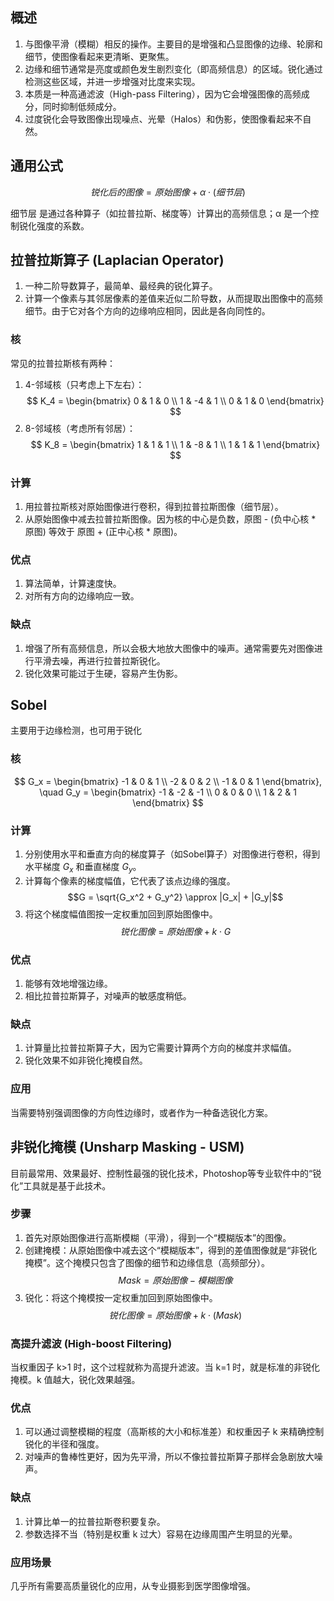 ## 概述
1. 与图像平滑（模糊）相反的操作。主要目的是增强和凸显图像的边缘、轮廓和细节，使图像看起来更清晰、更聚焦。
2. 边缘和细节通常是亮度或颜色发生剧烈变化（即高频信息）的区域。锐化通过检测这些区域，并进一步增强对比度来实现。
3. 本质是一种高通滤波（High-pass Filtering），因为它会增强图像的高频成分，同时抑制低频成分。
4. 过度锐化会导致图像出现噪点、光晕（Halos）和伪影，使图像看起来不自然。
## 通用公式
$$锐化后的图像=原始图像+α⋅(细节层)$$

细节层 是通过各种算子（如拉普拉斯、梯度等）计算出的高频信息；α 是一个控制锐化强度的系数。
## 拉普拉斯算子 (Laplacian Operator)
1. 一种二阶导数算子，最简单、最经典的锐化算子。
2. 计算一个像素与其邻居像素的差值来近似二阶导数，从而提取出图像中的高频细节。由于它对各个方向的边缘响应相同，因此是各向同性的。
### 核
常见的拉普拉斯核有两种：
1. 4-邻域核（只考虑上下左右）：
$$
K_4 =
\begin{bmatrix}
0 & 1 & 0 \\
1 & -4 & 1 \\
0 & 1 & 0
\end{bmatrix}
$$
2. 8-邻域核（考虑所有邻居）：
$$
K_8 =
\begin{bmatrix}
1 & 1 & 1 \\
1 & -8 & 1 \\
1 & 1 & 1
\end{bmatrix}
$$
### 计算
1. 用拉普拉斯核对原始图像进行卷积，得到拉普拉斯图像（细节层）。
2. 从原始图像中减去拉普拉斯图像。因为核的中心是负数，原图 - (负中心核 * 原图) 等效于 原图 + (正中心核 * 原图)。
### 优点
1. 算法简单，计算速度快。
2. 对所有方向的边缘响应一致。
### 缺点
1. 增强了所有高频信息，所以会极大地放大图像中的噪声。通常需要先对图像进行平滑去噪，再进行拉普拉斯锐化。
2. 锐化效果可能过于生硬，容易产生伪影。
## Sobel
主要用于边缘检测，也可用于锐化
### 核
$$
G_x =
\begin{bmatrix}
-1 & 0 & 1 \\
-2 & 0 & 2 \\
-1 & 0 & 1
\end{bmatrix},
\quad
G_y =
\begin{bmatrix}
-1 & -2 & -1 \\
0 & 0 & 0 \\
1 & 2 & 1
\end{bmatrix}
$$
### 计算
1. 分别使用水平和垂直方向的梯度算子（如Sobel算子）对图像进行卷积，得到水平梯度 $G_x$ 和垂直梯度 $G_y$。
2. 计算每个像素的梯度幅值，它代表了该点边缘的强度。
$$G = \sqrt{G_x^2 + G_y^2} \approx |G_x| + |G_y|$$
3. 将这个梯度幅值图按一定权重加回到原始图像中。
$$锐化图像 = 原始图像 + k⋅G$$
### 优点
1. 能够有效地增强边缘。
2. 相比拉普拉斯算子，对噪声的敏感度稍低。
### 缺点
1. 计算量比拉普拉斯算子大，因为它需要计算两个方向的梯度并求幅值。
2. 锐化效果不如非锐化掩模自然。
### 应用
当需要特别强调图像的方向性边缘时，或者作为一种备选锐化方案。

## 非锐化掩模 (Unsharp Masking - USM)
目前最常用、效果最好、控制性最强的锐化技术，Photoshop等专业软件中的“锐化”工具就是基于此技术。
### 步骤
1. 首先对原始图像进行高斯模糊（平滑），得到一个“模糊版本”的图像。
2. 创建掩模：从原始图像中减去这个“模糊版本”，得到的差值图像就是“非锐化掩模”。这个掩模只包含了图像的细节和边缘信息（高频部分）。
$$Mask = 原始图像 − 模糊图像$$
3. 锐化：将这个掩模按一定权重加回到原始图像中。
$$锐化图像 = 原始图像 + k ⋅ (Mask)$$
### 高提升滤波 (High-boost Filtering)
当权重因子 k>1 时，这个过程就称为高提升滤波。当 k=1 时，就是标准的非锐化掩模。k 值越大，锐化效果越强。
### 优点
1. 可以通过调整模糊的程度（高斯核的大小和标准差）和权重因子 k 来精确控制锐化的半径和强度。
2. 对噪声的鲁棒性更好，因为先平滑，所以不像拉普拉斯算子那样会急剧放大噪声。
### 缺点
1. 计算比单一的拉普拉斯卷积要复杂。
2. 参数选择不当（特别是权重 k 过大）容易在边缘周围产生明显的光晕。
### 应用场景
几乎所有需要高质量锐化的应用，从专业摄影到医学图像增强。